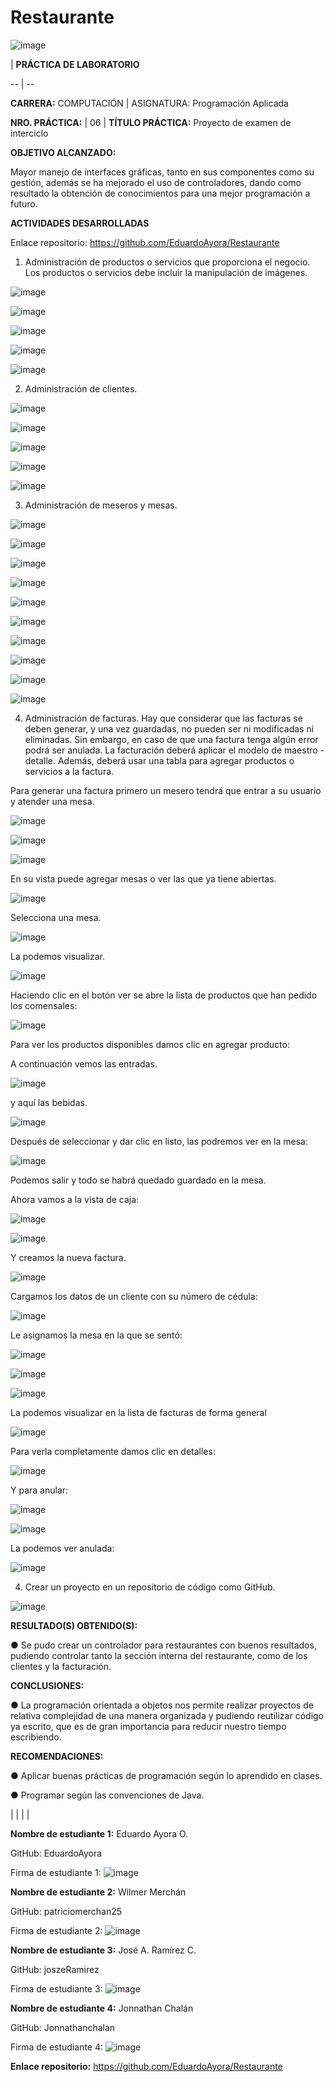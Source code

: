 # Restaurante

  

![image](https://user-images.githubusercontent.com/49033241/58711504-4bac1000-8384-11e9-96a8-e98f9b452c64.png)

| **PRÁCTICA DE LABORATORIO**

-- | --

 

**CARRERA:**   COMPUTACIÓN | ASIGNATURA:   Programación Aplicada

**NRO. PRÁCTICA:** |  06 | **TÍTULO PRÁCTICA:** Proyecto   de examen de interciclo

**OBJETIVO   ALCANZADO:**   

Mayor manejo de interfaces gráficas, tanto en sus   componentes como su gestión, además se ha mejorado el uso de controladores,   dando como resultado la obtención de conocimientos para una mejor   programación a futuro.

**ACTIVIDADES DESARROLLADAS**

Enlace   repositorio:  https://github.com/EduardoAyora/Restaurante

1. Administración de productos o servicios que proporciona el negocio. Los productos o servicios debe incluir la manipulación de imágenes.



![image](https://user-images.githubusercontent.com/49033241/58711020-3b476580-8383-11e9-90bc-4f8c169dcb50.png)



![image](https://user-images.githubusercontent.com/49033241/58711036-439fa080-8383-11e9-97d6-9b0ede9491f8.png)



![image](https://user-images.githubusercontent.com/49033241/58711044-47cbbe00-8383-11e9-9d5e-dd6e36c26c97.png)



![image](https://user-images.githubusercontent.com/49033241/58711058-4c907200-8383-11e9-9690-5757ced9c72d.png)



![image](https://user-images.githubusercontent.com/49033241/58711063-50bc8f80-8383-11e9-91f9-00a7b4871203.png)



2. Administración   de clientes.



![image](https://user-images.githubusercontent.com/49033241/58711073-587c3400-8383-11e9-8125-d599820bc09e.png)



![image](https://user-images.githubusercontent.com/49033241/58711085-5e721500-8383-11e9-90df-9953ca0e9523.png)



![image](https://user-images.githubusercontent.com/49033241/58711103-66ca5000-8383-11e9-94a1-119cff3b1982.png)



![image](https://user-images.githubusercontent.com/49033241/58711110-69c54080-8383-11e9-9662-94f434b2db28.png)



![image](https://user-images.githubusercontent.com/49033241/58711137-777ac600-8383-11e9-8869-803c3e37d206.png)



3.   Administración de meseros y mesas.



![image](https://user-images.githubusercontent.com/49033241/58711605-7e560880-8384-11e9-8870-8b9a29f1ac2e.png)



![image](https://user-images.githubusercontent.com/49033241/58711615-82822600-8384-11e9-9525-e6bfdceb6803.png)



![image](https://user-images.githubusercontent.com/49033241/58711647-92016f00-8384-11e9-8c41-d534180f2a33.png)



![image](https://user-images.githubusercontent.com/49033241/58711676-962d8c80-8384-11e9-9877-61f2ecc39d66.png)



![image](https://user-images.githubusercontent.com/49033241/58711697-9a59aa00-8384-11e9-9554-f80846179512.png)



![image](https://user-images.githubusercontent.com/49033241/58711715-a34a7b80-8384-11e9-9599-8a8bcfaa8ce7.png)



![image](https://user-images.githubusercontent.com/49033241/58711726-a7769900-8384-11e9-98c7-18179ec57d3b.png)



![image](https://user-images.githubusercontent.com/49033241/58711736-acd3e380-8384-11e9-8a66-5c143675d281.png)



![image](https://user-images.githubusercontent.com/49033241/58711744-b1000100-8384-11e9-809d-03d1e4a2713d.png)



![image](https://user-images.githubusercontent.com/49033241/58711751-b3faf180-8384-11e9-8a8e-c5e4aa5f30dd.png)



4. Administración   de facturas. Hay que considerar que las facturas se deben generar, y una vez guardadas, no pueden ser ni modificadas ni eliminadas. Sin embargo, en caso de que una factura tenga algún error podrá ser anulada. La facturación deberá aplicar el modelo de maestro - detalle. Además, deberá usar una tabla para agregar productos o servicios a la factura.



Para generar una   factura primero un mesero tendrá que entrar a su usuario y atender una mesa.



![image](https://user-images.githubusercontent.com/49033241/58711787-caa14880-8384-11e9-9f49-f83967f5fa9a.png)



![image](https://user-images.githubusercontent.com/49033241/58711796-ce34cf80-8384-11e9-809b-e62641dd7d92.png)



![image](https://user-images.githubusercontent.com/49033241/58711802-d42ab080-8384-11e9-92e5-a69c2617ce13.png)



En su vista puede   agregar mesas o ver las que ya tiene abiertas.



![image](https://user-images.githubusercontent.com/49033241/58711824-e1479f80-8384-11e9-9440-a4b6f867db4a.png)



Selecciona una   mesa.



![image](https://user-images.githubusercontent.com/49033241/58711856-f4f30600-8384-11e9-8bd4-88a00169e73e.png)



La podemos   visualizar.



![image](https://user-images.githubusercontent.com/49033241/58711877-02a88b80-8385-11e9-9d6e-4569f71a6b61.png)



Haciendo clic en el botón ver se abre la lista de productos que han pedido los comensales:



![image](https://user-images.githubusercontent.com/49033241/58711903-194ee280-8385-11e9-8fe0-4a88ec269892.png)



Para ver los   productos disponibles damos clic en agregar producto:

A continuación vemos las entradas.



![image](https://user-images.githubusercontent.com/49033241/58711956-37b4de00-8385-11e9-9c56-06473ad22939.png)



y aquí las bebidas.



![image](https://user-images.githubusercontent.com/49033241/58711984-41d6dc80-8385-11e9-975f-f3056566b845.png)



Después de   seleccionar y dar clic en listo, las podremos ver en la mesa:



![image](https://user-images.githubusercontent.com/49033241/58712007-4dc29e80-8385-11e9-8008-347165ba9741.png)



Podemos salir y todo se habrá quedado guardado en la mesa.

Ahora vamos a la   vista de caja:



![image](https://user-images.githubusercontent.com/49033241/58712026-5ca95100-8385-11e9-8c1d-757bd4fa10e2.png)



![image](https://user-images.githubusercontent.com/49033241/58712028-5f0bab00-8385-11e9-88e2-a4341bb80bc3.png)



Y creamos la nueva   factura.



![image](https://user-images.githubusercontent.com/49033241/58712037-66cb4f80-8385-11e9-8587-5ac2b1d2468b.png)



Cargamos los datos   de un cliente con su número de cédula:



![image](https://user-images.githubusercontent.com/49033241/58712048-6e8af400-8385-11e9-88c1-688b33740954.png)



Le asignamos la   mesa en la que se sentó:



![image](https://user-images.githubusercontent.com/49033241/58712096-8793a500-8385-11e9-81a5-954bd0e76431.png)



![image](https://user-images.githubusercontent.com/49033241/58712109-8c585900-8385-11e9-8cd2-056fd1590d5f.png)



![image](https://user-images.githubusercontent.com/49033241/58712115-8f534980-8385-11e9-9830-c9ada63e1b8d.png)



La podemos   visualizar en la lista de facturas de forma general



![image](https://user-images.githubusercontent.com/49033241/58712132-99754800-8385-11e9-938e-ff39db311bbb.png)



Para verla   completamente damos clic en detalles:



![image](https://user-images.githubusercontent.com/49033241/58712146-a003bf80-8385-11e9-8ac9-ed3c83eefe62.png)



Y para anular:



![image](https://user-images.githubusercontent.com/49033241/58712190-b4e05300-8385-11e9-876f-cc55aa7bd064.png)



![image](https://user-images.githubusercontent.com/49033241/58712198-b7db4380-8385-11e9-9a53-726c089bcddf.png)



La podemos ver   anulada:



![image](https://user-images.githubusercontent.com/49033241/58712209-bf9ae800-8385-11e9-88ea-b02a4e0bcff7.png)



4. Crear un   proyecto en un repositorio de código como GitHub.

 

![image](https://user-images.githubusercontent.com/49033241/58712218-c4f83280-8385-11e9-94ed-41e088c8b36b.png)



**RESULTADO(S)   OBTENIDO(S):**   

●       Se pudo crear un controlador para   restaurantes con buenos resultados, pudiendo controlar tanto la sección interna   del restaurante, como de los clientes y la facturación.

**CONCLUSIONES:**   

●      La   programación orientada a objetos nos permite realizar proyectos de relativa   complejidad de una manera organizada y pudiendo reutilizar código ya escrito,   que es de gran importancia para reducir nuestro tiempo escribiendo.

**RECOMENDACIONES:**   

●      Aplicar   buenas prácticas de programación según lo aprendido en clases.   

●      Programar   según las convenciones de Java.

  |   |   |   |  

**Nombre de estudiante 1:**         Eduardo Ayora O.



GitHub: EduardoAyora                        



Firma de estudiante 1: ![image](https://user-images.githubusercontent.com/49033241/58712316-fc66df00-8385-11e9-90d8-054ea69ff12d.png)



**Nombre de estudiante 2:**         Wilmer Merchán



GitHub: patriciomerchan25



Firma de estudiante 2: ![image](https://user-images.githubusercontent.com/49033241/58712534-5cf61c00-8386-11e9-979e-20f00f127e74.png)



**Nombre de estudiante 3:**         José A. Ramírez C.



GitHub: joszeRamirez



Firma de estudiante 3: ![image](https://user-images.githubusercontent.com/49033241/58712606-82832580-8386-11e9-94a7-98c07bbcf54a.png)



**Nombre de estudiante 4:**        Jonnathan Chalán 



GitHub: Jonnathanchalan



Firma de estudiante 4: ![image](https://user-images.githubusercontent.com/49033241/58712662-9cbd0380-8386-11e9-8043-c4475711f470.png)



**Enlace repositorio:**  https://github.com/EduardoAyora/Restaurante
